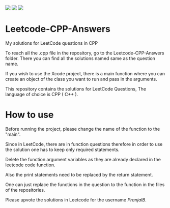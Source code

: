![](https://img.shields.io/badge/Language-C++-blue)
![](https://img.shields.io/badge/Website-LeetCode-yellow)
![](https://img.shields.io/badge/Language-Xcode-black)

# Leetcode-CPP-Answers
My solutions for LeetCode questions in CPP

To reach all the .cpp file in the repository, go to the Leetcode-CPP-Answers folder.
There you can find all the solutions named same as the question name.

If you wish to use the Xcode project, there is a main function where you can create an object of the class you want to run and pass in the arguments.

This repository contains the solutions for LeetCode Questions, The language of choice is CPP ( C++ ).

# How to use
Before running the project, please change the name of the function to the "main".

Since in LeetCode, there are in function questions therefore in order to use the solution one has to keep only required statements.

Delete the function argument variables as they are already declared in the leetcode code function.

Also the print statements need to be replaced by the return statement.

One can just replace the functions in the question to the function in the files of the repositories.

Please upvote the solutions in Leetcode for the username *PranjalB*.
